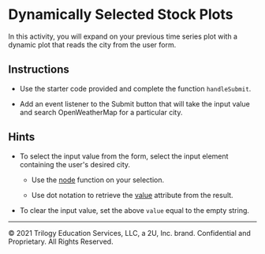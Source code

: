 # Dynamically Selected Stock Plots

In this activity, you will expand on your previous time series plot with a dynamic plot that reads the city from the user form.

## Instructions

* Use the starter code provided and complete the function `handleSubmit`.

* Add an event listener to the Submit button that will take the input value and search OpenWeatherMap for a particular city.

## Hints

* To select the input value from the form, select the input element containing the user's desired city.

  * Use the [node](https://github.com/d3/d3-selection#selection_node) function on your selection.

  * Use dot notation to retrieve the [value](https://developer.mozilla.org/en-US/docs/Web/HTML/Attributes) attribute from the result.

* To clear the input value, set the above `value` equal to the empty string.

---

© 2021 Trilogy Education Services, LLC, a 2U, Inc. brand.  Confidential and Proprietary.  All Rights Reserved.
